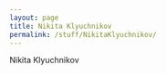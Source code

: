 ```yaml
---
layout: page
title: Nikita Klyuchnikov
permalink: /stuff/NikitaKlyuchnikov/
---
```


Nikita Klyuchnikov
